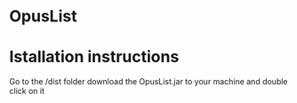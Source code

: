 # OpusList

# Istallation instructions
Go to the /dist folder download the OpusList.jar to your machine and double click on it